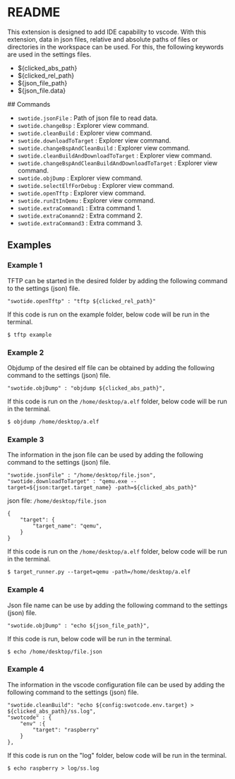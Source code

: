# README

This extension is designed to add IDE capability to vscode. With this extension, 
data in json files, relative and absolute paths of files or directories in the
workspace can be used. For this, the following keywords are used in the 
settings files.

 - ${clicked_abs_path}
 - ${clicked_rel_path}
 - ${json_file_path}
 - ${json_file.data}

## Commands

 - `swotide.jsonFile` : Path of json file to read data.
 - `swotide.changeBsp` : Explorer view command. 
 - `swotide.cleanBuild` : Explorer view command. 
 - `swotide.downloadToTarget` : Explorer view command. 
 - `swotide.changeBspAndCleanBuild` : Explorer view command. 
 - `swotide.cleanBuildAndDownloadToTarget` : Explorer view command. 
 - `swotide.changeBspAndCleanBuildAndDownloadToTarget` : Explorer view command. 
 - `swotide.objDump` : Explorer view command. 
 - `swotide.selectElfForDebug` : Explorer view command. 
 - `swotide.openTftp` : Explorer view command. 
 - `swotide.runItInQemu` : Explorer view command. 
 - `swotide.extraCommand1` : Extra command 1.
 - `swotide.extraComamnd2` : Extra command 2.
 - `swotide.extraCommand3` : Extra command 3.
  
## Examples

### Example 1

TFTP can be started in the desired folder by adding the following command to the
settings (json) file.

```
"swotide.openTftp" : "tftp ${clicked_rel_path}"
```
If this code is run on the example folder, below code will be run in the terminal.

```
$ tftp example
```

### Example 2

Objdump of the desired elf file can be obtained by adding the following command to the settings (json) file.

```
"swotide.objDump" : "objdump ${clicked_abs_path}",
```

If this code is run on the `/home/desktop/a.elf` folder, below code will be run in the terminal.

```
$ objdump /home/desktop/a.elf
```

### Example 3

The information in the json file can be used by adding the following command to the settings (json) file.

```
"swotide.jsonFile" : "/home/desktop/file.json",
"swotide.downloadToTarget" : "qemu.exe --target=${json:target.target_name} -path=${clicked_abs_path}"
```

json file: `/home/desktop/file.json`
```
{
    "target": {
        "target_name": "qemu",
    }
}
```

If this code is run on the `/home/desktop/a.elf` folder, below code will be run in the terminal.

```
$ target_runner.py --target=qemu -path=/home/desktop/a.elf
```

### Example 4

Json file name can be use by adding the following command to the settings (json) file.

```
"swotide.objDump" : "echo ${json_file_path}",
```

If this code is run, below code will be run in the terminal.

```
$ echo /home/desktop/file.json
```

### Example 4

The information in the vscode configuration file can be used by adding the following command to the settings (json) file.

```
"swotide.cleanBuild": "echo ${config:swotcode.env.target} > ${clicked_abs_path}/ss.log",
"swotcode" : {
    "env" :{
        "target": "raspberry"
    }
},
```

If this code is run on the "log" folder, below code will be run in the terminal.

```
$ echo raspberry > log/ss.log
```